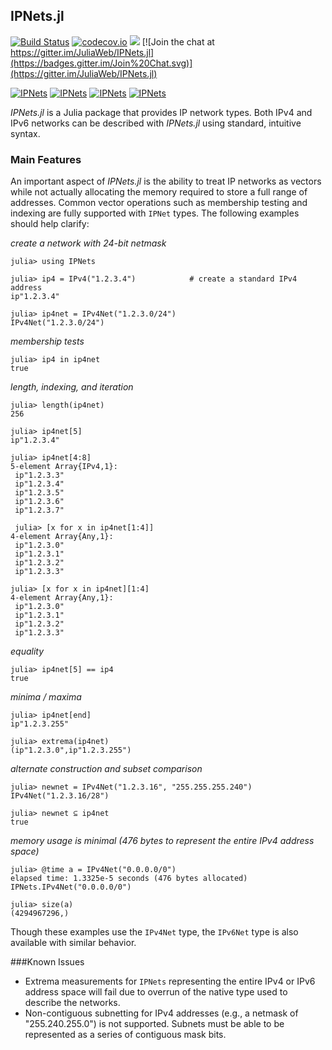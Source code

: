 ## IPNets.jl
[![Build Status](https://travis-ci.org/JuliaWeb/IPNets.jl.svg?branch=master)](https://travis-ci.org/JuliaWeb/IPNets.jl)
[![codecov.io](http://codecov.io/github/JuliaWeb/IPNets.jl/coverage.svg?branch=master)](http://codecov.io/github/JuliaWeb/IPNets.jl?branch=master)
[![](https://img.shields.io/badge/docs-latest-blue.svg)](https://juliagraphs.github.io/IPNets.jl/latest)
[![Join the chat at https://gitter.im/JuliaWeb/IPNets.jl](https://badges.gitter.im/Join%20Chat.svg)](https://gitter.im/JuliaWeb/IPNets.jl)

[![IPNets](http://pkg.julialang.org/badges/IPNets_0.3.svg)](http://pkg.julialang.org/?pkg=IPNets)
[![IPNets](http://pkg.julialang.org/badges/IPNets_0.4.svg)](http://pkg.julialang.org/?pkg=IPNets&ver=0.4)
[![IPNets](http://pkg.julialang.org/badges/IPNets_0.5.svg)](http://pkg.julialang.org/?pkg=IPNets)
[![IPNets](http://pkg.julialang.org/badges/IPNets_0.6.svg)](http://pkg.julialang.org/?pkg=IPNets)

*IPNets.jl* is a Julia package that provides IP network types. Both IPv4 and IPv6
networks can be described with *IPNets.jl* using standard, intuitive syntax.


### Main Features

An important aspect of *IPNets.jl* is the ability to treat IP networks as
vectors while not actually allocating the memory required to store a full
range of addresses. Common vector operations such as membership testing and
indexing are fully supported with `IPNet` types. The following examples should
help clarify:

*create a network with 24-bit netmask*
```
julia> using IPNets

julia> ip4 = IPv4("1.2.3.4")            # create a standard IPv4 address
ip"1.2.3.4"

julia> ip4net = IPv4Net("1.2.3.0/24")
IPv4Net("1.2.3.0/24")

```
*membership tests*
```
julia> ip4 in ip4net
true
```

*length, indexing, and iteration*
```
julia> length(ip4net)
256

julia> ip4net[5]
ip"1.2.3.4"

julia> ip4net[4:8]
5-element Array{IPv4,1}:
 ip"1.2.3.3"
 ip"1.2.3.4"
 ip"1.2.3.5"
 ip"1.2.3.6"
 ip"1.2.3.7"

 julia> [x for x in ip4net[1:4]]
4-element Array{Any,1}:
 ip"1.2.3.0"
 ip"1.2.3.1"
 ip"1.2.3.2"
 ip"1.2.3.3"

julia> [x for x in ip4net][1:4]
4-element Array{Any,1}:
 ip"1.2.3.0"
 ip"1.2.3.1"
 ip"1.2.3.2"
 ip"1.2.3.3"
```

*equality*
```
julia> ip4net[5] == ip4
true
```

*minima / maxima*
```
julia> ip4net[end]
ip"1.2.3.255"

julia> extrema(ip4net)
(ip"1.2.3.0",ip"1.2.3.255")
```

*alternate construction and subset comparison*
```
julia> newnet = IPv4Net("1.2.3.16", "255.255.255.240")
IPv4Net("1.2.3.16/28")

julia> newnet ⊆ ip4net
true
```

*memory usage is minimal (476 bytes to represent the entire IPv4 address space)*
```
julia> @time a = IPv4Net("0.0.0.0/0")
elapsed time: 1.3325e-5 seconds (476 bytes allocated)
IPNets.IPv4Net("0.0.0.0/0")

julia> size(a)
(4294967296,)
```

Though these examples use the `IPv4Net` type, the `IPv6Net` type is also available with similar behavior.

###Known Issues
- Extrema measurements for `IPNets` representing the entire IPv4 or IPv6 address
space will fail due to overrun of the native type used to describe the networks.
- Non-contiguous subnetting for IPv4 addresses (e.g., a netmask of "255.240.255.0")
is not supported. Subnets must be able to be represented as a series of contiguous mask bits.
